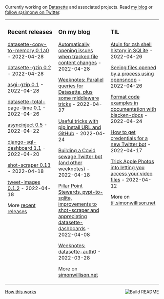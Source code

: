 Currently working on [Datasette](https://datasette.io/) and associated projects. Read [my blog](https://simonwillison.net/) or [follow @simonw on Twitter](https://twitter.com/simonw).

<table><tr><td valign="top" width="33%">

### Recent releases
<!-- recent_releases starts -->
[datasette-copy-to-memory 0.1a0](https://github.com/simonw/datasette-copy-to-memory/releases/tag/0.1a0) - 2022-04-28

[datasette-gzip 0.2](https://github.com/simonw/datasette-gzip/releases/tag/0.2) - 2022-04-28

[asgi-gzip 0.1](https://github.com/simonw/asgi-gzip/releases/tag/0.1) - 2022-04-28

[datasette-total-page-time 0.1](https://github.com/simonw/datasette-total-page-time/releases/tag/0.1) - 2022-04-26

[asyncinject 0.5](https://github.com/simonw/asyncinject/releases/tag/0.5) - 2022-04-22

[django-sql-dashboard 1.1](https://github.com/simonw/django-sql-dashboard/releases/tag/1.1) - 2022-04-20

[shot-scraper 0.13](https://github.com/simonw/shot-scraper/releases/tag/0.13) - 2022-04-18

[tweet-images 0.1.2](https://github.com/simonw/tweet-images/releases/tag/0.1.2) - 2022-04-18
<!-- recent_releases ends -->
More [recent releases](https://github.com/simonw/simonw/blob/main/releases.md)
</td><td valign="top" width="34%">

### On my blog
<!-- blog starts -->
[Automatically opening issues when tracked file content changes](http://simonwillison.net/2022/Apr/28/issue-on-changes/) - 2022-04-28

[Weeknotes: Parallel queries for Datasette, plus some middleware tricks](http://simonwillison.net/2022/Apr/27/parallel-queries/) - 2022-04-27

[Useful tricks with pip install URL and GitHub](http://simonwillison.net/2022/Apr/24/pip-install-github/) - 2022-04-24

[Building a Covid sewage Twitter bot (and other weeknotes)](http://simonwillison.net/2022/Apr/18/covid-sewage/) - 2022-04-18

[Pillar Point Stewards, pypi-to-sqlite, improvements to shot-scraper and appreciating datasette-dashboards](http://simonwillison.net/2022/Apr/8/weeknotes/) - 2022-04-08

[Weeknotes: datasette-auth0](http://simonwillison.net/2022/Mar/28/datasette-auth0/) - 2022-03-28
<!-- blog ends -->
More on [simonwillison.net](https://simonwillison.net/)
</td><td valign="top" width="33%">

### TIL
<!-- tils starts -->
[Atuin for zsh shell history in SQLite](https://til.simonwillison.net/macos/atuin) - 2022-04-26

[Seeing files opened by a process using opensnoop](https://til.simonwillison.net/macos/open-files-with-opensnoop) - 2022-04-26

[Format code examples in documentation with blacken-docs](https://til.simonwillison.net/sphinx/blacken-docs) - 2022-04-24

[How to get credentials for a new Twitter bot](https://til.simonwillison.net/twitter/credentials-twitter-bot) - 2022-04-17

[Trick Apple Photos into letting you access your video files](https://til.simonwillison.net/macos/apple-photos-large-files) - 2022-04-12
<!-- tils ends -->
More on [til.simonwillison.net](https://til.simonwillison.net/)
</td></tr></table>

<a href="https://github.com/simonw/simonw/actions"><img src="https://github.com/simonw/simonw/workflows/Build%20README/badge.svg" align="right" alt="Build README"></a> <a href="https://simonwillison.net/2020/Jul/10/self-updating-profile-readme/">How this works</a>
